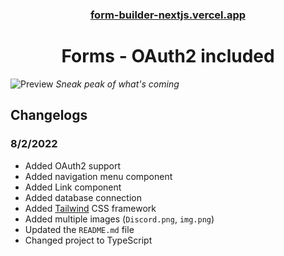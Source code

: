 <div align="center">
    <h3><a href="https://form-builder-nextjs.vercel.app/">form-builder-nextjs.vercel.app</a></h2>
    <h1>Forms - OAuth2 included</h1>
</div>

![Preview](https://turtlepaw.is-from.space/r/msedge_FbtuTRh2zX.png)
*Sneak peak of what's coming*

## Changelogs
### 8/2/2022
* Added OAuth2 support
* Added navigation menu component
* Added Link component
* Added database connection
* Added [Tailwind](https://tailwindcss.com/) CSS framework
* Added multiple images (`Discord.png`, `img.png`)
* Updated the `README.md` file
* Changed project to TypeScript
